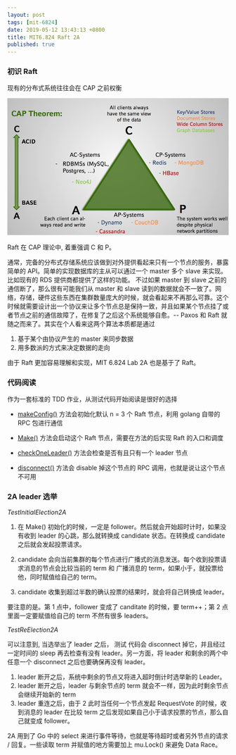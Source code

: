 ```yaml
---
layout: post
tags: [mit-6824]
date: 2019-05-12 13:43:13 +0800
title: MIT6.824 Raft 2A
published: true
---
```


### 初识 Raft
现有的分布式系统往往会在 CAP 之前权衡

![CAP Sample](/img/cap-samples.jpg)

Raft 在 CAP 理论中, 着重强调 C 和 P。


通常，完备的分布式存储系统应该做到对外提供看起来只有一个节点的服务，暴露简单的 API。简单的实现数据库的主从可以通过一个 master 多个 slave 来实现。比如现有的 RDS 提供商都提供了这样的功能。
不过如果 master 到 slave 之前的通信断了，那么很有可能我们从 master 和 slave 读到的数据就会不一致了。网络，存储，硬件这些东西在集群数量庞大的时候，就会看起来不再那么可靠。这个时候就需要设计出一个协议来让多个节点总是保持一致，并且如果某个节点挂了或者节点之前的通信故障了，在修复了之后这个系统能够自愈。-- Paxos 和 Raft 就随之而来了。其实在个人看来这两个算法本质都是通过

 1. 基于某个由协议产生的 master 来同步数据
 2. 用多数派的方式来决定数据的走向

由于 Raft 更加容易理解和实现，MIT 6.824 Lab 2A 也是基于了 Raft。


### 代码阅读
作为一套标准的 TDD 作业，从测试代码开始阅读是很好的选择

- [makeConfig()](https://github.com/razertory/MIT6.824/blob/master/src/raft/config.go#L59) 方法会初始化默认 n = 3 个 Raft 节点，利用 golang 自带的 RPC 包进行通信

- [Make()](https://github.com/razertory/MIT6.824/blob/master/src/raft/raft.go#L249) 方法会启动这个 Raft 节点，需要在方法的后实现 Raft 的入口和调度

- [checkOneLeader()](https://github.com/razertory/MIT6.824/blob/master/src/raft/config.go#L298) 方法会检查是否有且只有一个 leader 节点

- [disconnect()](https://github.com/razertory/MIT6.824/blob/master/src/raft/config.go#L258) 方法会 disable 掉这个节点的 RPC 调用，也就是说让这个节点不可用

### 2A leader 选举

*TestInitialElection2A*

1. 在 Make() 初始化的时候，一定是 follower。然后就会开始超时计时，如果没有收到 leader 的心跳，那么就转换成 candidate 状态。在转换成 candidate 之后就会发起投票请求。

2. candidate 会向当前集群的每个节点进行广播式的消息发送。每个收到投票请求消息的节点会比较当前的 term 和 广播消息的 term，如果小于，就投票给他，同时赋值给自己的 term。

3. candidate 收集到超过半数的确认投票的结果时，就会将自己转换成 leader。

要注意的是。第 1 点中，follower 变成了 canditate 的时候，要 term++；第 2 点里面一定要赋值给自己的 term 不然有很多 leaders。

*TestReElection2A*

可以注意到, 当选举出了 leader 之后， 测试 代码会 disconnect 掉它，并且经过一定时间的 sleep 再去检查有没有 leader。另一方面，将 leader 和剩余的两个中任意一个 disconnect 之后也要确保再没有 leader。

1. leader 断开之后，系统中剩余的节点又将进入超时倒计时选举新的 Leader。
2. leader 断开之后，leader 与剩余节点的 term 就会不一样，因为此时剩余节点会继续开始新的 term
3. leader 重连之后，由于 2 此时当任何一个节点发起 RequestVote 的时候，收到消息的 leader 在比较 term 之后发现如果自己小于请求投票的节点，那么自己就变成 follower。


2A 用到了 Go 中的 select 来进行事件等待，也就是等待超时或者另外节点的请求 / 回复。一些读取 term 并赋值的地方需要加上 mu.Lock() 来避免 Data Race。



